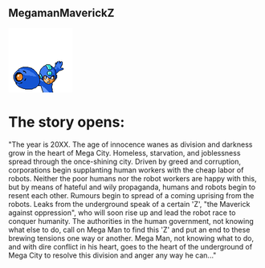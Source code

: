 ## MegamanMaverickZ

![Alt text](assets/sprites/Frames/MegamanMainMenu/MegamanPose.png?raw=true "Megaman Maverick Z")

# The story opens:

"The year is 20XX. The age of innocence wanes as division and darkness grow in the heart of Mega City. Homeless, starvation, and joblessness spread through the once-shining city. Driven by greed and corruption, corporations begin supplanting human workers with the cheap labor of robots. Neither the poor humans nor the robot workers are happy with this, but by means of hateful and wily propaganda, humans and robots begin to resent each other. Rumours begin to spread of a coming uprising from the robots. Leaks from the underground speak of a certain 'Z', "the Maverick against oppression", who will soon rise up and lead the robot race to conquer humanity. The authorities in the human government, not knowing what else to do, call on Mega Man to find this 'Z' and put an end to these brewing tensions one way or another. Mega Man, not knowing what to do, and with dire conflict in his heart, goes to the heart of the underground of Mega City to resolve this division and anger any way he can..."

